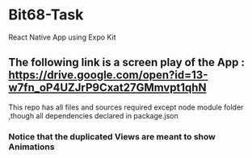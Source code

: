 # Bit68-Task
React Native App using Expo Kit
## The following link is a screen play of the App : https://drive.google.com/open?id=13-w7fn_oP4UZJrP9Cxat27GMmvpt1qhN
This repo has all files and sources required except node module folder ,though all dependencies declared in package.json 
### Notice that the duplicated Views are meant to show Animations
